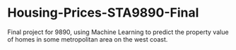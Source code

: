 # Housing-Prices-STA9890-Final
 Final project for 9890, using Machine Learning to predict the property value of homes in some metropolitan area on the west coast.